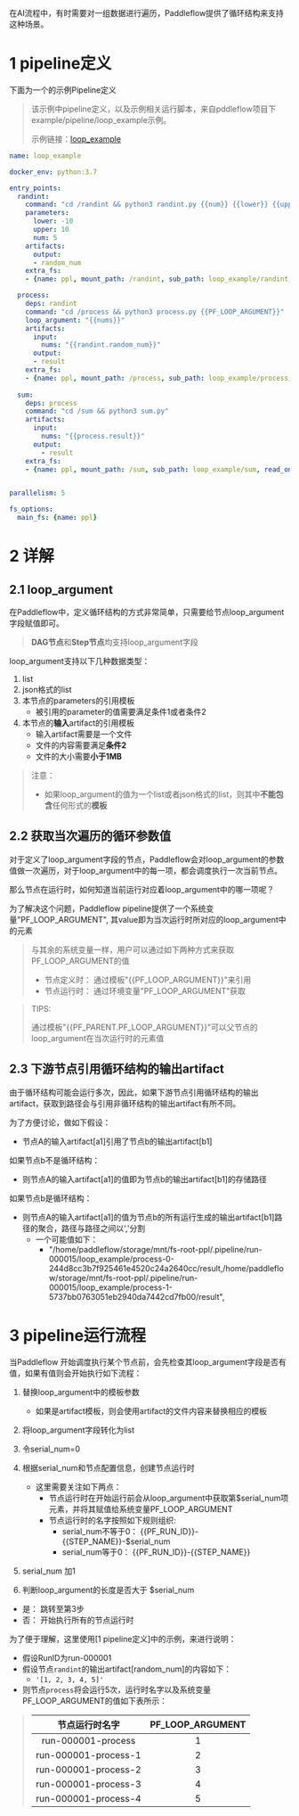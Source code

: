 在AI流程中，有时需要对一组数据进行遍历，Paddleflow提供了循环结构来支持这种场景。

# 1 pipeline定义
下面为一个的示例Pipeline定义

> 该示例中pipeline定义，以及示例相关运行脚本，来自pddleflow项目下example/pipeline/loop_example示例。
> 
> 示例链接：[loop_example]

```yaml
name: loop_example

docker_env: python:3.7

entry_points:
  randint:
    command: "cd /randint && python3 randint.py {{num}} {{lower}} {{upper}}"
    parameters:
      lower: -10
      upper: 10
      num: 5
    artifacts:
      output:
      - random_num
    extra_fs:
    - {name: ppl, mount_path: /randint, sub_path: loop_example/randint, read_only: true}

  process:
    deps: randint
    command: "cd /process && python3 process.py {{PF_LOOP_ARGUMENT}}"
    loop_argument: "{{nums}}"
    artifacts:
      input:
        nums: "{{randint.random_num}}" 
      output:
      - result
    extra_fs:
    - {name: ppl, mount_path: /process, sub_path: loop_example/process, read_only: true}
  
  sum:
    deps: process
    command: "cd /sum && python3 sum.py"
    artifacts:
      input:
        nums: "{{process.result}}"
      output:
        - result
    extra_fs:
    - {name: ppl, mount_path: /sum, sub_path: loop_example/sum, read_only: true}


parallelism: 5

fs_options:
  main_fs: {name: ppl}
```

# 2 详解
## 2.1 loop_argument
在Paddleflow中，定义循环结构的方式非常简单，只需要给节点loop_argument字段赋值即可。

> **DAG节点**和**Step节点**均支持loop_argument字段

loop_argument支持以下几种数据类型：
1. list
2. json格式的list
3. 本节点的parameters的引用模板
   - 被引用的parameter的值需要满足条件1或者条件2
4. 本节点的**输入**artifact的引用模板
   - 输入artifact需要是一个文件
   - 文件的内容需要满足**条件2**
   - 文件的大小需要**小于1MB**

> 注意：
> 
> - 如果loop_argument的值为一个list或者json格式的list，则其中**不能包含**任何形式的**模板**
  
## 2.2 获取当次遍历的循环参数值
对于定义了loop_argument字段的节点，Paddleflow会对loop_argument的参数值做一次遍历，对于loop_argument中的每一项，都会调度执行一次当前节点。

那么节点在运行时，如何知道当前运行对应着loop_argument中的哪一项呢？

为了解决这个问题，Paddleflow pipeline提供了一个系统变量"PF_LOOP_ARGUMENT", 其value即为当次运行时所对应的loop_argument中的元素

> 与其余的系统变量一样，用户可以通过如下两种方式来获取PF_LOOP_ARGUMENT的值
>- 节点定义时： 通过模板"{{PF_LOOP_ARGUMENT}}"来引用
>- 节点运行时： 通过环境变量"PF_LOOP_ARGUMENT"获取

> TIPS:
> 
> 通过模板"{{PF_PARENT.PF_LOOP_ARGUMENT}}"可以父节点的loop_argument在当次运行时的元素值

## 2.3 下游节点引用循环结构的输出artifact
由于循环结构可能会运行多次，因此，如果下游节点引用循环结构的输出artifact，获取到路径会与引用非循环结构的输出artifact有所不同。

为了方便讨论，做如下假设：
- 节点A的输入artifact[a1]引用了节点b的输出artifact[b1]

如果节点b不是循环结构： 
- 则节点A的输入artifact[a1]的值即为节点b的输出artifact[b1]的存储路径

如果节点b是循环结构：
- 则节点A的输入artifact[a1]的值为节点b的所有运行生成的输出artifact[b1]路径的聚合，路径与路径之间以','分割
  - 一个可能值如下：
    - "/home/paddleflow/storage/mnt/fs-root-ppl/.pipeline/run-000015/loop_example/process-0-244d8cc3b7f925461e4520c24a2640cc/result,/home/paddleflow/storage/mnt/fs-root-ppl/.pipeline/run-000015/loop_example/process-1-5737bb0763051eb2940da7442cd7fb00/result",

# 3 pipeline运行流程
当Paddleflow 开始调度执行某个节点前，会先检查其loop_argument字段是否有值，如果有值则会开始执行如下流程：

1. 替换loop_argument中的模板参数
   - 如果是artifact模板，则会使用artifact的文件内容来替换相应的模板
2. 将loop_argument字段转化为list
3. 令serial_num=0
4. 根据serial_num和节点配置信息，创建节点运行时
   - 这里需要关注如下两点：
     - 节点运行时在开始运行前会从loop_argument中获取第$serial_num项元素，并将其赋值给系统变量PF_LOOP_ARGUMENT
     - 节点运行时的名字按照如下规则组织: 
       - serial_num不等于0： {{PF_RUN_ID}}-{{STEP_NAME}}-$serial_num
       - serial_num等于0： {{PF_RUN_ID}}-{{STEP_NAME}}
  
5. serial_num 加1
6. 判断loop_argument的长度是否大于 $serial_num
  - 是： 跳转至第3步
  - 否： 开始执行所有的节点运行时

为了便于理解，这里使用[1 pipeline定义]中的示例，来进行说明：
- 假设RunID为run-000001
- 假设节点`randint`的输出artifact[random_num]的内容如下：
  - `'[1, 2, 3, 4, 5]'`
- 则节点`process`将会运行5次，运行时名字以及系统变量PF_LOOP_ARGUMENT的值如下表所示：
  
>  | 节点运行时名字 | PF_LOOP_ARGUMENT |
>  | :---: |  :---: |
>  | run-000001-process | 1 |
>  | run-000001-process-1 | 2 |
>  | run-000001-process-2 | 3 |
>  | run-000001-process-3 | 4 |
>  | run-000001-process-4 | 5 |


[loop_example]: /example/pipeline/loop_example
